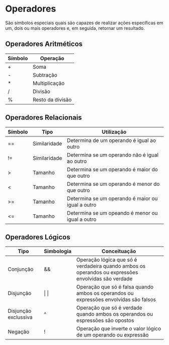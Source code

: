 # Operadores
São símbolos especiais quais são capazes de realizar ações específicas em um, dois ou mais operadores e, em seguida, retornar um resultado.
 ## Operadores Aritméticos
 | Símbolo | Operação |
 |--- |--- |
 | + | Soma|
 |-|Subtração|
 |*|Multiplicação|
 |/|Divisão|
 |%|Resto da divisão|
 
 ## Operadores Relacionais
 |Símbolo|Tipo|Utilização|
 |--- |--- |--- |
 |==|Similaridade| Determina de um operando é igual ao outro|
 |!=|Similaridade| Determina se um operando não é igual ao outro|
 |&gt;|Tamanho|Determina se um operando é maior do que outro|
 |&lt;|Tamanho|Determina se um operando é menor do que outro|
 |&gt;=|Tamanho|Determina se um operando é maior ou igual a outro|
 |&lt;=|Tamanho|Determina se um opeando é menor ou igual a outro

 ## Operadores Lógicos
 |Tipo|Simbologia|Conceituação|
 |--- |---|---
 |Conjunção|&&|Operação lógica que só é verdadeira quando ambos os operandos ou expressões envolvidas são verdade
 |Disjunção|&#124; &#124;|Operação que só é falsa quando ambos os operandos ou expressões envolvidas são falsos
 |Disjunção exclussiva|^|Operação que só é verdade quando ambos os operandos ou espressões são opostos|
 |Negação|!|Operação que inverte o valor lógico de um operando ou expressão